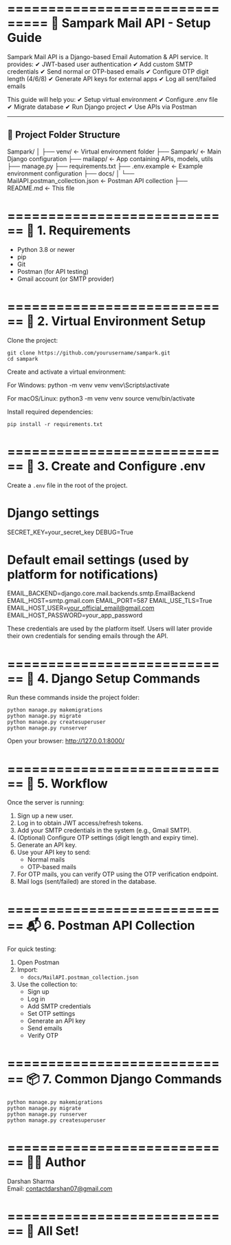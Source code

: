 ===============================
📧 Sampark Mail API - Setup Guide
===============================

Sampark Mail API is a Django-based Email Automation & API service.
It provides:
✔ JWT-based user authentication
✔ Add custom SMTP credentials
✔ Send normal or OTP-based emails
✔ Configure OTP digit length (4/6/8)
✔ Generate API keys for external apps
✔ Log all sent/failed emails

This guide will help you:
✔ Setup virtual environment
✔ Configure .env file
✔ Migrate database
✔ Run Django project
✔ Use APIs via Postman

--------------------------------
📁 Project Folder Structure
--------------------------------

Sampark/
│
├── venv/                        ← Virtual environment folder
├── Sampark/                     ← Main Django configuration
├── mailapp/                     ← App containing APIs, models, utils
├── manage.py
├── requirements.txt
├── .env.example                 ← Example environment configuration
├── docs/
│    └── MailAPI.postman_collection.json  ← Postman API collection
├── README.md                    ← This file

============================
🧰 1. Requirements
============================

- Python 3.8 or newer
- pip
- Git
- Postman (for API testing)
- Gmail account (or SMTP provider)

============================
🐍 2. Virtual Environment Setup
============================

Clone the project:

    git clone https://github.com/yourusername/sampark.git
    cd sampark

Create and activate a virtual environment:

For Windows:
    python -m venv venv
    venv\Scripts\activate

For macOS/Linux:
    python3 -m venv venv
    source venv/bin/activate

Install required dependencies:

    pip install -r requirements.txt

============================
🔐 3. Create and Configure .env
============================

Create a `.env` file in the root of the project.

# Django settings
SECRET_KEY=your_secret_key
DEBUG=True

# Default email settings (used by platform for notifications)
EMAIL_BACKEND=django.core.mail.backends.smtp.EmailBackend
EMAIL_HOST=smtp.gmail.com
EMAIL_PORT=587
EMAIL_USE_TLS=True
EMAIL_HOST_USER=your_official_email@gmail.com
EMAIL_HOST_PASSWORD=your_app_password

These credentials are used by the platform itself.
Users will later provide their own credentials for sending emails through the API.

============================
🧪 4. Django Setup Commands
============================

Run these commands inside the project folder:

    python manage.py makemigrations
    python manage.py migrate
    python manage.py createsuperuser
    python manage.py runserver

Open your browser:
    http://127.0.0.1:8000/

============================
🚀 5. Workflow
============================

Once the server is running:

1. Sign up a new user.
2. Log in to obtain JWT access/refresh tokens.
3. Add your SMTP credentials in the system (e.g., Gmail SMTP).
4. (Optional) Configure OTP settings (digit length and expiry time).
5. Generate an API key.
6. Use your API key to send:
   - Normal mails
   - OTP-based mails
7. For OTP mails, you can verify OTP using the OTP verification endpoint.
8. Mail logs (sent/failed) are stored in the database.

============================
📬 6. Postman API Collection
============================

For quick testing:

1. Open Postman
2. Import:
   - `docs/MailAPI.postman_collection.json`
3. Use the collection to:
   - Sign up
   - Log in
   - Add SMTP credentials
   - Set OTP settings
   - Generate an API key
   - Send emails
   - Verify OTP

============================
📦 7. Common Django Commands
============================

    python manage.py makemigrations
    python manage.py migrate
    python manage.py runserver
    python manage.py createsuperuser

============================
👨‍💻 Author
============================

Darshan Sharma  
Email: contactdarshan07@gmail.com

============================
🎉 All Set!
============================
